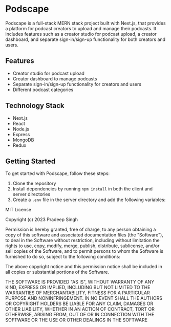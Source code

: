 # Podscape

Podscape is a full-stack MERN stack project built with Next.js, that provides a platform for podcast creators to upload and manage their podcasts. It includes features such as a creator studio for podcast upload, a creator dashboard, and separate sign-in/sign-up functionality for both creators and users.

## Features

- Creator studio for podcast upload
- Creator dashboard to manage podcasts
- Separate sign-in/sign-up functionality for creators and users
- Different podcast categories

## Technology Stack

- Next.js
- React
- Node.js
- Express
- MongoDB
- Redux

## Getting Started

To get started with Podscape, follow these steps:

1. Clone the repository
2. Install dependencies by running `npm install` in both the client and server directories
3. Create a `.env` file in the server directory and add the following variables:

MIT License

Copyright (c) 2023 Pradeep Singh

Permission is hereby granted, free of charge, to any person obtaining a copy of this software and associated documentation files (the "Software"), to deal in the Software without restriction, including without limitation the rights to use, copy, modify, merge, publish, distribute, sublicense, and/or sell copies of the Software, and to permit persons to whom the Software is furnished to do so, subject to the following conditions:

The above copyright notice and this permission notice shall be included in all copies or substantial portions of the Software.

THE SOFTWARE IS PROVIDED "AS IS", WITHOUT WARRANTY OF ANY KIND, EXPRESS OR IMPLIED, INCLUDING BUT NOT LIMITED TO THE WARRANTIES OF MERCHANTABILITY, FITNESS FOR A PARTICULAR PURPOSE AND NONINFRINGEMENT. IN NO EVENT SHALL THE AUTHORS OR COPYRIGHT HOLDERS BE LIABLE FOR ANY CLAIM, DAMAGES OR OTHER LIABILITY, WHETHER IN AN ACTION OF CONTRACT, TORT OR OTHERWISE, ARISING FROM, OUT OF OR IN CONNECTION WITH THE SOFTWARE OR THE USE OR OTHER DEALINGS IN THE SOFTWARE
